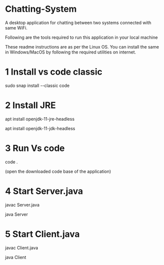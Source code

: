 # Chatting-System
A desktop application for chatting between two systems connected with same WiFi.

Following are the tools required to run this application in your local machine

These readme instructions are as per the Linux OS. You can install the same in Windows/MacOS by following the required utilities on internet.

# 1 Install vs code classic 

sudo snap install --classic code

# 2 Install JRE

apt install openjdk-11-jre-headless

apt install openjdk-11-jdk-headless


# 3 Run Vs code

code .

(open the downloaded code base of the application)

# 4 Start Server.java

javac Server.java

java Server

# 5 Start Client.java

javac Client.java

java Client




